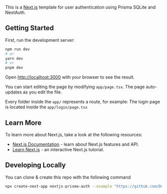 This is a [Next.js](https://nextjs.org/) template for user authentication using Prisma SQLite and NextAuth.

## Getting Started

First, run the development server:

```bash
npm run dev
# or
yarn dev
# or
pnpm dev
```

Open [http://localhost:3000](http://localhost:3000) with your browser to see the result.

You can start editing the page by modifying `app/page.tsx`. The page auto-updates as you edit the file.

Every folder inside the `app/` represents a route, for example: The login page is located inside the `app/login/page.tsx`

## Learn More

To learn more about Next.js, take a look at the following resources:

- [Next.js Documentation](https://nextjs.org/docs) - learn about Next.js features and API.
- [Learn Next.js](https://nextjs.org/learn) - an interactive Next.js tutorial.

## Developing Locally

You can clone & create this repo with the following command

```bash
npx create-next-app nextjs-prisma-auth --example "https://github.com/Dutrak/Nextjs-SQLite-Auth-Template"
```

